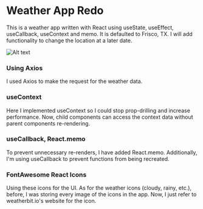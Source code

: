 # Weather App Redo

This is a weather app written with React using useState, useEffect, useCallback, useContext and memo. It is defaulted to Frisco, TX. I will add functionality to change the location at a later date.

![Alt text](https://www.rickbeyer.dev/images/screenshots/weather-app.jpg "Weather App")

### Using Axios

I used Axios to make the request for the weather data.

### useContext

Here I implemented useContext so I could stop prop-drilling and increase performance. Now, child components can access the context data without parent components re-rendering.

### useCallback, React.memo

To prevent unnecessary re-renders, I have added React.memo. Additionally, I'm using useCallback to prevent functions from being recreated.

### FontAwesome React Icons

Using these icons for the UI. As for the weather icons (cloudy, rainy, etc.), before, I was storing every image of the icons in the app. Now, I just refer to weatherbit.io's website for the icon.
